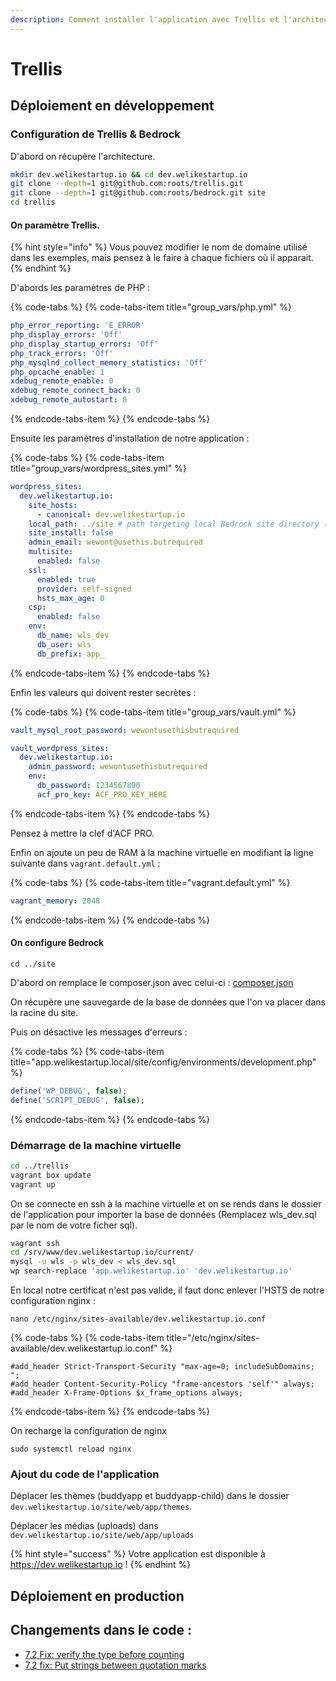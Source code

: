 ```yaml
---
description: Comment installer l'application avec Trellis et l'architecture Bedrock
---
```


# Trellis

## Déploiement en développement

### Configuration de Trellis & Bedrock

D'abord on récupère l'architecture.

```bash
mkdir dev.welikestartup.io && cd dev.welikestartup.io
git clone --depth=1 git@github.com:roots/trellis.git 
git clone --depth=1 git@github.com:roots/bedrock.git site
cd trellis
```

#### On paramètre Trellis.

{% hint style="info" %}
Vous pouvez modifier le nom de domaine utilisé dans les exemples, mais pensez à le faire à chaque fichiers où il apparait.
{% endhint %}

D'abords les paramètres de PHP :

{% code-tabs %}
{% code-tabs-item title="group\_vars/php.yml" %}
```yaml
php_error_reporting: 'E_ERROR'
php_display_errors: 'Off'
php_display_startup_errors: 'Off'
php_track_errors: 'Off'
php_mysqlnd_collect_memory_statistics: 'Off'
php_opcache_enable: 1
xdebug_remote_enable: 0
xdebug_remote_connect_back: 0
xdebug_remote_autostart: 0
```
{% endcode-tabs-item %}
{% endcode-tabs %}

Ensuite les paramètres d'installation de notre application :

{% code-tabs %}
{% code-tabs-item title="group\_vars/wordpress\_sites.yml" %}
```yaml
wordpress_sites:
  dev.welikestartup.io:
    site_hosts:
      - canonical: dev.welikestartup.io
    local_path: ../site # path targeting local Bedrock site directory (relative to Ansible root)
    site_install: false
    admin_email: wewont@usethis.butrequired
    multisite:
      enabled: false
    ssl:
      enabled: true
      provider: self-signed
      hsts_max_age: 0
    csp:
      enabled: false
    env:
      db_name: wls_dev
      db_user: wls
      db_prefix: app_
```
{% endcode-tabs-item %}
{% endcode-tabs %}

Enfin les valeurs qui doivent rester secrètes : 

{% code-tabs %}
{% code-tabs-item title="group\_vars/vault.yml" %}
```yaml
vault_mysql_root_password: wewontusethisbutrequired

vault_wordpress_sites:
  dev.welikestartup.io:
    admin_password: wewontusethisbutrequired
    env:
      db_password: 1234567890
      acf_pro_key: ACF_PRO_KEY_HERE
```
{% endcode-tabs-item %}
{% endcode-tabs %}

Pensez à mettre la clef d'ACF PRO.

Enfin on ajoute un peu de RAM à la machine virtuelle en modifiant la ligne suivante dans `vagrant.default.yml` :

{% code-tabs %}
{% code-tabs-item title="vagrant.default.yml" %}
```yaml
vagrant_memory: 2048
```
{% endcode-tabs-item %}
{% endcode-tabs %}

#### On configure Bedrock

```text
cd ../site
```

D'abord on remplace le composer.json avec celui-ci : [composer.json](https://gist.github.com/treyssatvincent/82fb6062e14aeb1296fb74d4fe37b5e1)

On récupère une sauvegarde de la base de données que l'on va placer dans la racine du site.

Puis on désactive les messages d'erreurs :

{% code-tabs %}
{% code-tabs-item title="app.welikestartup.local/site/config/environments/development.php" %}
```php
define('WP_DEBUG', false);
define('SCRIPT_DEBUG', false);
```
{% endcode-tabs-item %}
{% endcode-tabs %}

### Démarrage de la machine virtuelle

```bash
cd ../trellis
vagrant box update
vagrant up
```

On se connecte en ssh à la machine virtuelle et on se rends dans le dossier de l'application pour importer la base de données \(Remplacez wls\_dev.sql par le nom de votre ficher sql\).

```bash
vagrant ssh
cd /srv/www/dev.welikestartup.io/current/
mysql -u wls -p wls_dev < wls_dev.sql
wp search-replace 'app.welikestartup.io' 'dev.welikestartup.io'
```

En local notre certificat n'est pas valide, il faut donc enlever l'HSTS de notre configuration nginx :

```text
nano /etc/nginx/sites-available/dev.welikestartup.io.conf
```

{% code-tabs %}
{% code-tabs-item title="/etc/nginx/sites-available/dev.welikestartup.io.conf" %}
```text
#add_header Strict-Transport-Security "max-age=0; includeSubDomains; ";
#add_header Content-Security-Policy "frame-ancestors 'self'" always;
#add_header X-Frame-Options $x_frame_options always;
```
{% endcode-tabs-item %}
{% endcode-tabs %}

On recharge la configuration de nginx

```text
sudo systemctl reload nginx
```

### Ajout du code de l'application

Déplacer les thèmes \(buddyapp et buddyapp-child\) dans le dossier `dev.welikestartup.io/site/web/app/themes`.

Déplacer les médias \(uploads\) dans `dev.welikestartup.io/site/web/app/uploads`

{% hint style="success" %}
Votre application est disponible à https://dev.welikestartup.io !
{% endhint %}

## Déploiement en production

## Changements dans le code :

* [7.2 Fix: verify the type before counting](https://github.com/treyssatvincent/wp-content/commit/08e812662c87dce323f6c5c7372b6d400de41d72)
* [7.2 fix: Put strings between quotation marks](https://github.com/treyssatvincent/wp-content/commit/fa69f7a0a2477603543bbefb9eccb31ed1e8d43d)

